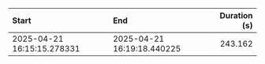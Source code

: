 | Start                      | End                        |   Duration (s) |
|:---------------------------|:---------------------------|---------------:|
| 2025-04-21 16:15:15.278331 | 2025-04-21 16:19:18.440225 |        243.162 |
